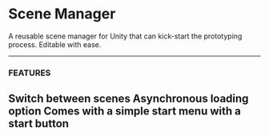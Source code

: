# Scene Manager
A reusable scene manager for Unity that can kick-start the prototyping process. Editable with ease.

***
### FEATURES
Switch between scenes
Asynchronous loading option
Comes with a simple start menu with a start button
---

